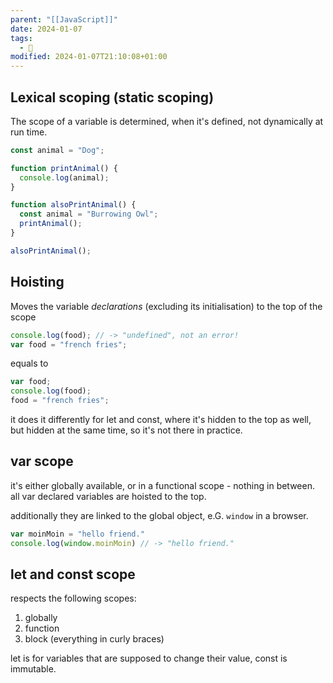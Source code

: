 ```yaml
---
parent: "[[JavaScript]]"
date: 2024-01-07
tags:
  - 🦠
modified: 2024-01-07T21:10:08+01:00
---
```


## Lexical scoping (static scoping)

The scope of a variable is determined, when it's defined, not dynamically at run time.

```js
const animal = "Dog";

function printAnimal() {
  console.log(animal);
}

function alsoPrintAnimal() {
  const animal = "Burrowing Owl";
  printAnimal();
}

alsoPrintAnimal();
```

## Hoisting

Moves the variable *declarations* (excluding its initialisation) to the top of the scope

```js
console.log(food); // -> "undefined", not an error!
var food = "french fries";
```
equals to
```js
var food;
console.log(food);
food = "french fries";
```

it does it differently for let and const, where it's hidden to the top as well, but hidden at the same time, so it's not there in practice.

## var scope

it's either globally available, or in a functional scope - nothing in between. all var declared variables are hoisted to the top.

additionally they are linked to the global object, e.G. `window` in a browser.

```js
var moinMoin = "hello friend."
console.log(window.moinMoin) // -> "hello friend."
```

## let and const scope

respects the following scopes:

1. globally
2. function
3. block (everything in curly braces)

let is for variables that are supposed to change their value, const is immutable.


